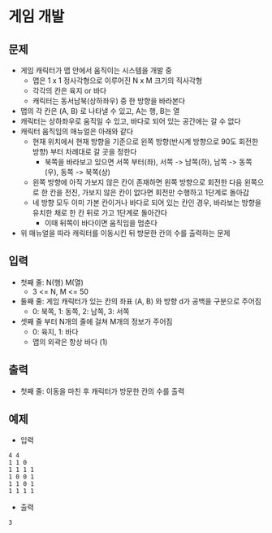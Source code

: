 # 게임 개발

## 문제
- 게임 캐릭터가 맵 안에서 움직이는 시스템을 개발 중
  - 맵은 1 x 1 정사각형으로 이루어진 N x M 크기의 직사각형
  - 각각의 칸은 육지 or 바다
  - 캐릭터는 동서남북(상하좌우) 중 한 방향을 바라본다
- 맵의 각 칸은 (A, B) 로 나타낼 수 있고, A는 행, B는 열
- 캐릭터는 상하좌우로 움직일 수 있고, 바다로 되어 있는 공간에는 갈 수 없다
- 캐릭터 움직임의 매뉴얼은 아래와 같다
  - 현재 위치에서 현재 방향을 기준으로 왼쪽 방향(반시계 방향으로 90도 회전한 방향) 부터 차례대로 갈 곳을 정한다
    - 북쪽을 바라보고 있으면 서쪽 부터(좌), 서쪽 -> 남쪽(하), 남쪽 -> 동쪽(우), 동쪽 -> 북쪽(상)
  - 왼쪽 방향에 아직 가보지 않은 칸이 존재하면 왼쪽 방향으로 회전한 다음 왼쪽으로 한 칸을 전진, 가보지 않은 칸이 없다면 회전만 수행하고 1단계로 돌아감
  - 네 방향 모두 이미 가본 칸이거나 바다로 되어 있는 칸인 경우, 바라보는 방향을 유치한 채로 한 칸 뒤로 가고 1단계로 돌아간다
    - 이때 뒤쪽이 바다이면 움직임을 멈춘다
- 위 매뉴얼을 따라 캐릭터를 이동시킨 뒤 방문한 칸의 수를 출력하는 문제

## 입력
- 첫째 줄: N(행) M(열)
  - 3 <= N, M <= 50
- 둘째 줄: 게임 캐릭터가 있는 칸의 좌표 (A, B) 와 방향 d가 공백을 구분으로 주어짐
  - 0: 북쪽, 1: 동쪽, 2: 남쪽, 3: 서쪽
- 셋째 줄 부터 N개의 줄에 걸쳐 M개의 정보가 주어짐
  - 0: 육지, 1: 바다
  - 맵의 외곽은 항상 바다 (1)

## 출력
- 첫째 줄: 이동을 마친 후 캐릭터가 방문한 칸의 수를 출력

## 예제
- 입력
```text
4 4
1 1 0
1 1 1 1
1 0 0 1
1 1 0 1
1 1 1 1
```
- 출력
```text
3
```